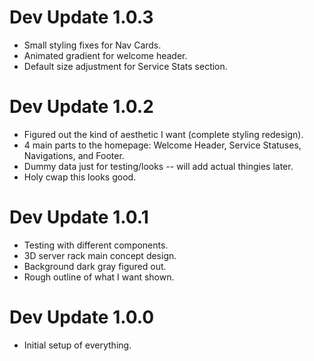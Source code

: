 # Dev Update 1.0.3
- Small styling fixes for Nav Cards.
- Animated gradient for welcome header.
- Default size adjustment for Service Stats section.

# Dev Update 1.0.2
- Figured out the kind of aesthetic I want (complete styling redesign).
- 4 main parts to the homepage: Welcome Header, Service Statuses, Navigations, and Footer.
- Dummy data just for testing/looks -- will add actual thingies later.
- Holy cwap this looks good.

# Dev Update 1.0.1
- Testing with different components.
- 3D server rack main concept design.
- Background dark gray figured out.
- Rough outline of what I want shown.

# Dev Update 1.0.0
- Initial setup of everything.